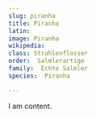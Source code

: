 ```yaml
---
slug: piranha
title: Piranha
latin:
image: Piranha
wikipedia: 
class: Strahlenflosser
order:  Salmlerartige
family:  Echte Salmler
species:  Piranha

---
```


I am content.
